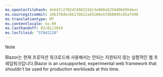 ```yaml
---
ms.openlocfilehash: 4eb47c2702d2496222dc3e860a5254d06456deec
ms.sourcegitcommit: 24b1f6decbb17bb22a45166e5fdb0845c65af498
ms.translationtype: MT
ms.contentlocale: ko-KR
ms.lasthandoff: 03/01/2019
ms.locfileid: "57042120"
---
```

> [!NOTE]
> <span data-ttu-id="4d979-101">Blazor는 현재 프로덕션 워크로드에 사용해서는 안되는 지원되지 않는 실험적인 웹 프레임워크입니다.</span><span class="sxs-lookup"><span data-stu-id="4d979-101">Blazor is an unsupported, experimental web framework that shouldn't be used for production workloads at this time.</span></span>
